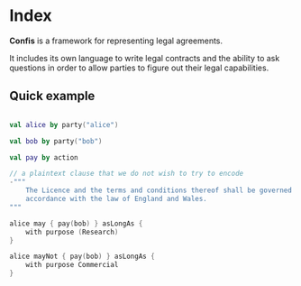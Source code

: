 # Index

**Confis** is a framework for representing legal agreements.

It includes its own language to write legal contracts and the ability to ask questions in order to allow parties to figure out their legal capabilities.

## Quick example

```kotlin

val alice by party("alice")

val bob by party("bob")

val pay by action

// a plaintext clause that we do not wish to try to encode
-"""
    The Licence and the terms and conditions thereof shall be governed and construed in
    accordance with the law of England and Wales.
"""

alice may { pay(bob) } asLongAs {
    with purpose (Research)
}

alice mayNot { pay(bob) } asLongAs {
    with purpose Commercial
}
```
